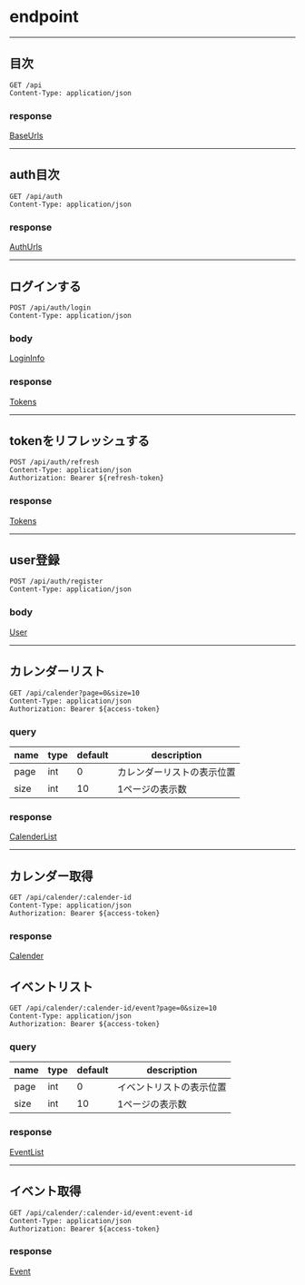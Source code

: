 # endpoint

***

## 目次

```http request
GET /api
Content-Type: application/json
```

### response

[BaseUrls](object.md#baseurls)

***

## auth目次

```http request
GET /api/auth
Content-Type: application/json
```

### response

[AuthUrls](object.md#AuthUrls)

***

## ログインする

```http request
POST /api/auth/login
Content-Type: application/json
```

### body

[LoginInfo](object.md#logininfo)

### response

[Tokens](object.md#tokes)
***

## tokenをリフレッシュする

```http request
POST /api/auth/refresh
Content-Type: application/json
Authorization: Bearer ${refresh-token}
```

### response

[Tokens](object.md#tokes)
***

## user登録

```http request
POST /api/auth/register
Content-Type: application/json
```

### body

[User](object.md#user)
***

## カレンダーリスト

```http request
GET /api/calender?page=0&size=10
Content-Type: application/json
Authorization: Bearer ${access-token}
```

### query

| name | type | default | description   |
|------|------|---------|---------------|
| page | int  | 0       | カレンダーリストの表示位置 |   
| size | int  | 10      | 1ページの表示数      |

### response

[CalenderList](object.md#calenderlist)
***
## カレンダー取得

```http request
GET /api/calender/:calender-id
Content-Type: application/json
Authorization: Bearer ${access-token}
```
### response

[Calender](object.md#calender)

## イベントリスト

```http request
GET /api/calender/:calender-id/event?page=0&size=10
Content-Type: application/json
Authorization: Bearer ${access-token}
```

### query

| name | type | default | description  |
|------|------|---------|--------------|
| page | int  | 0       | イベントリストの表示位置 |   
| size | int  | 10      | 1ページの表示数     |

### response

[EventList](object.md#eventlist)
***
## イベント取得

```http request
GET /api/calender/:calender-id/event:event-id
Content-Type: application/json
Authorization: Bearer ${access-token}
```
### response

[Event](object.md#event)
